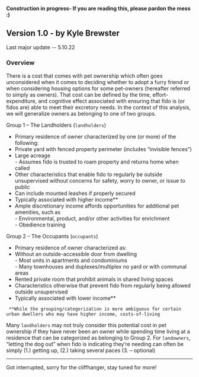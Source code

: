 #### Construction in progress-  If you are reading this, please pardon the mess :)

## Version 1.0 - by Kyle Brewster
Last major update -- 5.10.22

### Overview
There is a cost that comes with pet ownership which often goes unconsidered when it comes to deciding whether to adopt a furry friend or when considering housing options for some pet-owners (hereafter referred to simply as owners). That cost can be defined by the time, effort-expenditure, and cognitive effect associated with ensuring that fido is (or fidos are) able to meet their excretory needs. In the context of this analysis, we will generalize owners as belonging to one of two groups.

Group 1 – The Landholders (`landholders`)   
  -	Primary residence of owner characterized by one (or more) of the following:  
   - Private yard with fenced property perimeter (includes “invisible fences”)  
   - Large acreage  
    - Assumes fido is trusted to roam property and returns home when called  
   - Other characteristics that enable fido to regularly be outside unsupervised without concerns for safety, worry to owner, or issue to public  
   - Can include mounted leashes if properly secured  
  - Typically associated with higher income**  
   - Ample discretionary income affords opportunities for additional pet amenities, such as  
    - Environmental, product, and/or other activities for enrichment  
    - Obedience training  
        
Group 2 – The Occupants (`occupants`)  
  - Primary residence of owner characterized as:  
   - Without an outside-accessible door from dwelling  
    - Most units in apartments and condominiums  
    - Many townhouses and duplexes/multiplex no yard or with communal areas  
   - Rented private room that prohibit animals in shared living spaces  
   - Characteristics otherwise that prevent fido from regularly being allowed outside unsupervised  
   -	Typically associated with lower income**  


     **While the grouping/categorization is more ambiguous for certain urban dwellers who may have higher income, costs-of-living 


Many ` landholders ` may not truly consider this potential cost in pet ownership if they have never been an owner while spending time living at a residence that can be categorized as belonging to Group 2. For `landowners`, “letting the dog out” when fido is indicating they’re needing can often be simply (1.) getting up, (2.) taking several paces (3. – optional) 

----------------------

Got interrupted, sorry for the cliffhanger, stay tuned for more! 
